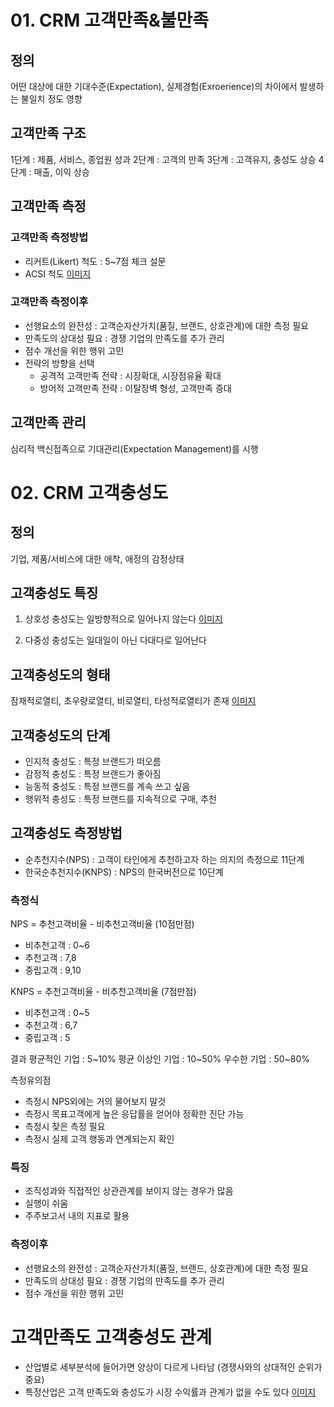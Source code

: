# 01. CRM 고객만족&불만족
## 정의
어떤 대상에 대한 기대수준(Expectation), 실제경험(Exroerience)의 차이에서 발생하는 불일치 정도
영향

## 고객만족 구조
1단계 : 제품, 서비스, 종업원 성과
2단계 : 고객의 만족
3단계 : 고객유지, 충성도 상승
4단계 : 매출, 이익 상승

## 고객만족 측정
### 고객만족 측정방법
- 리커트(Likert) 척도 : 5~7점 체크 설문
- ACSI 척도
[이미지](./image/ACSI척도.jpg)

### 고객만족 측정이후
- 선행요소의 완전성 : 고객순자산가치(품질, 브랜드, 상호관계)에 대한 측정 필요
- 만족도의 상대성 필요 : 경쟁 기업의 만족도를 추가 관리
- 점수 개선을 위한 행위 고민
- 전략의 방향을 선택
  - 공격적 고객만족 전략 : 시장확대, 시장점유율 확대
  - 방어적 고객만족 전략 : 이탈장벽 형성, 고객만족 증대

## 고객만족 관리
심리적 백신접족으로 기대관리(Expectation Management)를 시행

# 02. CRM 고객충성도
## 정의
기업, 제품/서비스에 대한 애착, 애정의 감정상태

## 고객충성도 특징
01. 상호성
충성도는 일방향적으로 일어나지 않는다
[이미지](./image/충성도상호성.png)

02. 다중성
충성도는 일대일이 아닌 다대다로 일어난다

## 고객충성도의 형태
잠재적로열티, 초우량로열티, 비로열티, 타성적로열티가 존재
[이미지](./image/충성도형태.png)

## 고객충성도의 단계
- 인지적 충성도 : 특정 브랜드가 떠오름
- 감정적 충성도 : 특정 브랜드가 좋아짐
- 능동적 충성도 : 특정 브랜드를 계속 쓰고 싶음
- 행위적 충성도 : 특정 브랜드를 지속적으로 구매, 추천

## 고객충성도 측정방법
- 순추천지수(NPS) : 고객이 타인에게 추천하고자 하는 의지의 측정으로 11단계
- 한국순추천지수(KNPS) : NPS의 한국버전으로 10단계

### 측정식
NPS = 추천고객비율 - 비추천고객비율
(10점만점)
- 비추천고객 : 0~6
- 추천고객 : 7,8
- 중립고객 : 9,10

KNPS = 추천고객비율 - 비추천고객비율
(7점만점)
- 비추천고객 : 0~5
- 추천고객 : 6,7
- 중립고객 : 5

결과
평균적인 기업 : 5~10%
평균 이상인 기업 : 10~50%
우수한 기업 : 50~80%

측정유의점
- 측정시 NPS외에는 거의 물어보지 말것
- 측정시 목표고객에게 높은 응답률을 얻어야 정확한 진단 가능
- 측정시 잦은 측정 필요
- 측정시 실제 고객 행동과 연계되는지 확인

### 특징
- 조직성과와 직접적인 상관관계를 보이지 않는 경우가 많음
- 실행이 쉬움
- 주주보고서 내의 지표로 활용

### 측정이후
- 선행요소의 완전성 : 고객순자산가치(품질, 브랜드, 상호관계)에 대한 측정 필요
- 만족도의 상대성 필요 : 경쟁 기업의 만족도를 추가 관리
- 점수 개선을 위한 행위 고민

# 고객만족도 고객충성도 관계
- 산업별로 세부분석에 들어가면 양상이 다르게 나타남 (경쟁사와의 상대적인 순위가 중요)
- 특정산업은 고객 만족도와 충성도가 시장 수익률과 관계가 없을 수도 있다
[이미지](./image/고객만족도고객충성도관계.png)
